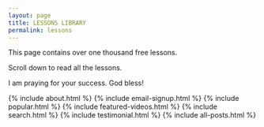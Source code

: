```yaml
---
layout: page
title: LESSONS LIBRARY
permalink: lessons
---
```

This page contains over one thousand free lessons.

Scroll down to read all the lessons.

I am praying for your success. God bless!

{% include about.html %}
{% include email-signup.html %}
{% include popular.html %}
{% include featured-videos.html %}
{% include search.html %}
{% include testimonial.html %}
{% include all-posts.html %}